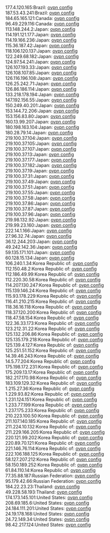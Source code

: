 177.4.120.165:Brazil: [ovpn config](vpn/177_4_120_165.ovpn)  
187.53.43.241:Brazil: [ovpn config](vpn/187_53_43_241.ovpn)  
184.65.165.121:Canada: [ovpn config](vpn/184_65_165_121.ovpn)  
96.49.229.116:Canada: [ovpn config](vpn/96_49_229_116.ovpn)  
113.148.244.2:Japan: [ovpn config](vpn/113_148_244_2.ovpn)  
114.191.121.177:Japan: [ovpn config](vpn/114_191_121_177.ovpn)  
114.19.166.236:Japan: [ovpn config](vpn/114_19_166_236.ovpn)  
115.36.187.42:Japan: [ovpn config](vpn/115_36_187_42.ovpn)  
118.106.120.137:Japan: [ovpn config](vpn/118_106_120_137.ovpn)  
122.249.68.182:Japan: [ovpn config](vpn/122_249_68_182.ovpn)  
124.97.54.241:Japan: [ovpn config](vpn/124_97_54_241.ovpn)  
126.107.193.33:Japan: [ovpn config](vpn/126_107_193_33.ovpn)  
126.108.107.85:Japan: [ovpn config](vpn/126_108_107_85.ovpn)  
126.116.196.108:Japan: [ovpn config](vpn/126_116_196_108.ovpn)  
126.25.242.71:Japan: [ovpn config](vpn/126_25_242_71.ovpn)  
126.86.186.114:Japan: [ovpn config](vpn/126_86_186_114.ovpn)  
133.218.178.194:Japan: [ovpn config](vpn/133_218_178_194.ovpn)  
147.192.156.55:Japan: [ovpn config](vpn/147_192_156_55.ovpn)  
150.249.40.201:Japan: [ovpn config](vpn/150_249_40_201.ovpn)  
153.144.72.206:Japan: [ovpn config](vpn/153_144_72_206.ovpn)  
153.156.83.80:Japan: [ovpn config](vpn/153_156_83_80.ovpn)  
160.13.99.207:Japan: [ovpn config](vpn/160_13_99_207.ovpn)  
180.198.163.104:Japan: [ovpn config](vpn/180_198_163_104.ovpn)  
180.28.79.14:Japan: [ovpn config](vpn/180_28_79_14.ovpn)  
219.100.37.104:Japan: [ovpn config](vpn/219_100_37_104.ovpn)  
219.100.37.105:Japan: [ovpn config](vpn/219_100_37_105.ovpn)  
219.100.37.107:Japan: [ovpn config](vpn/219_100_37_107.ovpn)  
219.100.37.13:Japan: [ovpn config](vpn/219_100_37_13.ovpn)  
219.100.37.177:Japan: [ovpn config](vpn/219_100_37_177.ovpn)  
219.100.37.182:Japan: [ovpn config](vpn/219_100_37_182.ovpn)  
219.100.37.19:Japan: [ovpn config](vpn/219_100_37_19.ovpn)  
219.100.37.31:Japan: [ovpn config](vpn/219_100_37_31.ovpn)  
219.100.37.49:Japan: [ovpn config](vpn/219_100_37_49.ovpn)  
219.100.37.51:Japan: [ovpn config](vpn/219_100_37_51.ovpn)  
219.100.37.55:Japan: [ovpn config](vpn/219_100_37_55.ovpn)  
219.100.37.58:Japan: [ovpn config](vpn/219_100_37_58.ovpn)  
219.100.37.86:Japan: [ovpn config](vpn/219_100_37_86.ovpn)  
219.100.37.87:Japan: [ovpn config](vpn/219_100_37_87.ovpn)  
219.100.37.96:Japan: [ovpn config](vpn/219_100_37_96.ovpn)  
219.98.132.92:Japan: [ovpn config](vpn/219_98_132_92.ovpn)  
219.99.23.160:Japan: [ovpn config](vpn/219_99_23_160.ovpn)  
222.14.1.166:Japan: [ovpn config](vpn/222_14_1_166.ovpn)  
27.96.32.74:Japan: [ovpn config](vpn/27_96_32_74.ovpn)  
36.12.244.203:Japan: [ovpn config](vpn/36_12_244_203.ovpn)  
49.242.142.36:Japan: [ovpn config](vpn/49_242_142_36.ovpn)  
59.135.171.101:Japan: [ovpn config](vpn/59_135_171_101.ovpn)  
60.128.15.134:Japan: [ovpn config](vpn/60_128_15_134.ovpn)  
106.240.1.34:Korea Republic of: [ovpn config](vpn/106_240_1_34.ovpn)  
112.150.48.2:Korea Republic of: [ovpn config](vpn/112_150_48_2.ovpn)  
112.186.49.99:Korea Republic of: [ovpn config](vpn/112_186_49_99.ovpn)  
112.220.30.58:Korea Republic of: [ovpn config](vpn/112_220_30_58.ovpn)  
114.207.130.247:Korea Republic of: [ovpn config](vpn/114_207_130_247.ovpn)  
115.139.146.24:Korea Republic of: [ovpn config](vpn/115_139_146_24.ovpn)  
115.93.178.229:Korea Republic of: [ovpn config](vpn/115_93_178_229.ovpn)  
116.41.210.215:Korea Republic of: [ovpn config](vpn/116_41_210_215.ovpn)  
118.36.16.118:Korea Republic of: [ovpn config](vpn/118_36_16_118.ovpn)  
118.37.120.200:Korea Republic of: [ovpn config](vpn/118_37_120_200.ovpn)  
118.47.58.154:Korea Republic of: [ovpn config](vpn/118_47_58_154.ovpn)  
122.36.33.173:Korea Republic of: [ovpn config](vpn/122_36_33_173.ovpn)  
123.212.31.22:Korea Republic of: [ovpn config](vpn/123_212_31_22.ovpn)  
125.132.206.86:Korea Republic of: [ovpn config](vpn/125_132_206_86.ovpn)  
125.135.179.218:Korea Republic of: [ovpn config](vpn/125_135_179_218.ovpn)  
125.139.4.127:Korea Republic of: [ovpn config](vpn/125_139_4_127.ovpn)  
125.251.51.152:Korea Republic of: [ovpn config](vpn/125_251_51_152.ovpn)  
14.39.46.243:Korea Republic of: [ovpn config](vpn/14_39_46_243.ovpn)  
14.5.77.204:Korea Republic of: [ovpn config](vpn/14_5_77_204.ovpn)  
175.198.172.231:Korea Republic of: [ovpn config](vpn/175_198_172_231.ovpn)  
175.209.13.17:Korea Republic of: [ovpn config](vpn/175_209_13_17.ovpn)  
182.217.170.98:Korea Republic of: [ovpn config](vpn/182_217_170_98.ovpn)  
183.109.129.32:Korea Republic of: [ovpn config](vpn/183_109_129_32.ovpn)  
1.215.27.36:Korea Republic of: [ovpn config](vpn/1_215_27_36.ovpn)  
1.229.93.82:Korea Republic of: [ovpn config](vpn/1_229_93_82.ovpn)  
1.231.124.151:Korea Republic of: [ovpn config](vpn/1_231_124_151.ovpn)  
1.233.77.199:Korea Republic of: [ovpn config](vpn/1_233_77_199.ovpn)  
1.237.175.233:Korea Republic of: [ovpn config](vpn/1_237_175_233.ovpn)  
210.223.100.50:Korea Republic of: [ovpn config](vpn/210_223_100_50.ovpn)  
211.107.140.185:Korea Republic of: [ovpn config](vpn/211_107_140_185.ovpn)  
211.224.10.132:Korea Republic of: [ovpn config](vpn/211_224_10_132.ovpn)  
211.229.166.205:Korea Republic of: [ovpn config](vpn/211_229_166_205.ovpn)  
220.121.99.202:Korea Republic of: [ovpn config](vpn/220_121_99_202.ovpn)  
220.89.70.121:Korea Republic of: [ovpn config](vpn/220_89_70_121.ovpn)  
221.146.76.114:Korea Republic of: [ovpn config](vpn/221_146_76_114.ovpn)  
222.106.188.125:Korea Republic of: [ovpn config](vpn/222_106_188_125.ovpn)  
58.127.207.212:Korea Republic of: [ovpn config](vpn/58_127_207_212.ovpn)  
58.150.189.252:Korea Republic of: [ovpn config](vpn/58_150_189_252.ovpn)  
61.84.110.14:Korea Republic of: [ovpn config](vpn/61_84_110_14.ovpn)  
77.35.88.187:Russian Federation: [ovpn config](vpn/77_35_88_187.ovpn)  
95.179.42.66:Russian Federation: [ovpn config](vpn/95_179_42_66.ovpn)  
184.22.23.23:Thailand: [ovpn config](vpn/184_22_23_23.ovpn)  
49.228.58.193:Thailand: [ovpn config](vpn/49_228_58_193.ovpn)  
174.173.145.101:United States: [ovpn config](vpn/174_173_145_101.ovpn)  
208.69.185.6:United States: [ovpn config](vpn/208_69_185_6.ovpn)  
24.184.111.201:United States: [ovpn config](vpn/24_184_111_201.ovpn)  
24.19.178.168:United States: [ovpn config](vpn/24_19_178_168.ovpn)  
24.72.149.34:United States: [ovpn config](vpn/24_72_149_34.ovpn)  
98.42.217.124:United States: [ovpn config](vpn/98_42_217_124.ovpn)  
